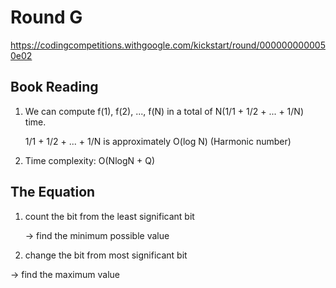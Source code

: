 # Round G
https://codingcompetitions.withgoogle.com/kickstart/round/0000000000050e02

## Book Reading
1. We can compute f(1), f(2), ..., f(N) in a total of N(1/1 + 1/2 + ... + 1/N) time.

   1/1 + 1/2 + ... + 1/N is approximately O(log N) (Harmonic number)

2. Time complexity: O(NlogN + Q)

## The Equation
1. count the bit from the least significant bit 
 
   -> find the minimum possible value

2.  change the bit from most significant bit 
   
   -> find the maximum value
